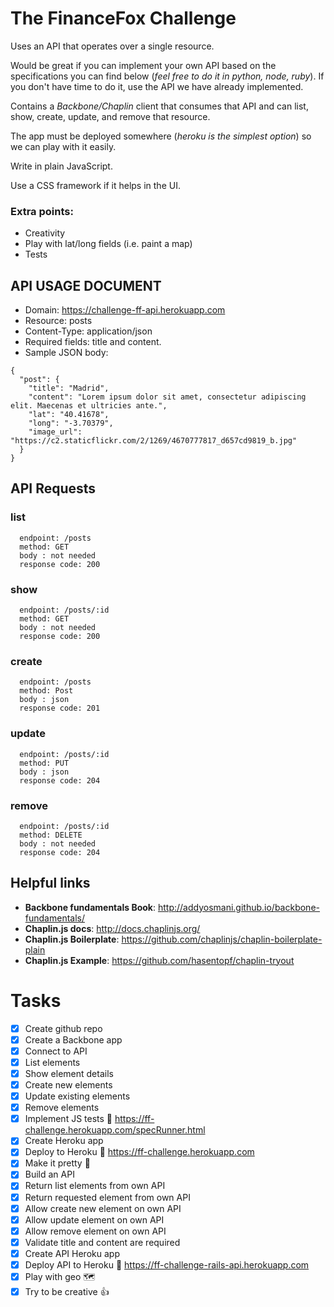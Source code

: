 # The FinanceFox Challenge
Uses an API that operates over a single resource.

Would be great if you can implement your own API based on the specifications you can find below (*feel free to do it in python, node, ruby*). If you don't have time to do it, use the API we have already implemented.

Contains a *Backbone/Chaplin* client that consumes that API and can list, show, create, update, and remove that resource.

The app must be deployed somewhere (*heroku is the simplest option*) so we can play with it easily.

Write in plain JavaScript.

Use a CSS framework if it helps in the UI.

### Extra points:
- Creativity
- Play with lat/long fields (i.e. paint a map)
- Tests

## API USAGE DOCUMENT
- Domain: https://challenge-ff-api.herokuapp.com
- Resource: posts
- Content-Type: application/json
- Required fields: title and content.
- Sample JSON body:
```
{
  "post": {
    "title": "Madrid",
    "content": "Lorem ipsum dolor sit amet, consectetur adipiscing elit. Maecenas et ultricies ante.",
    "lat": "40.41678",
    "long": "-3.70379",
    "image_url": "https://c2.staticflickr.com/2/1269/4670777817_d657cd9819_b.jpg"
  }
}
```

## API Requests
### list
```
  endpoint: /posts
  method: GET
  body : not needed
  response code: 200
```

### show
```
  endpoint: /posts/:id
  method: GET
  body : not needed
  response code: 200
```

### create
```
  endpoint: /posts
  method: Post
  body : json
  response code: 201
```

### update
```
  endpoint: /posts/:id
  method: PUT
  body : json
  response code: 204
```

### remove
```
  endpoint: /posts/:id
  method: DELETE
  body : not needed
  response code: 204
```

## Helpful links
- **Backbone fundamentals Book**: http://addyosmani.github.io/backbone-fundamentals/
- **Chaplin.js docs**: http://docs.chaplinjs.org/
- **Chaplin.js Boilerplate**: https://github.com/chaplinjs/chaplin-boilerplate-plain
- **Chaplin.js Example**: https://github.com/hasentopf/chaplin-tryout

# Tasks
- [x] Create github repo
- [x] Create a Backbone app
- [x] Connect to API
- [x] List elements
- [x] Show element details
- [x] Create new elements
- [x] Update existing elements
- [x] Remove elements
- [x] Implement JS tests :link: https://ff-challenge.herokuapp.com/specRunner.html
- [x] Create Heroku app
- [x] Deploy to Heroku :link: https://ff-challenge.herokuapp.com
- [x] Make it pretty :heart_decoration:
- [x] Build an API
- [x] Return list elements from own API
- [x] Return requested element from own API
- [x] Allow create new element on own API
- [x] Allow update element on own API
- [x] Allow remove element on own API
- [x] Validate title and content are required
- [x] Create API Heroku app
- [x] Deploy API to Heroku :link: https://ff-challenge-rails-api.herokuapp.com
- [x] Play with geo :world_map:
- [x] Try to be creative :+1:
